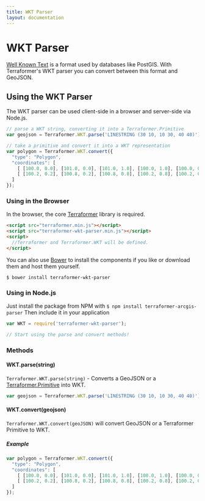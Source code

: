 ```yaml
---
title: WKT Parser
layout: documentation
---
```


# WKT Parser

<!-- table_of_contents -->

[Well Known Text](http://en.wikipedia.org/wiki/Well-known_text) is a format used by databases like PostGIS. With Terraformer's WKT parser you can convert between this format and GeoJSON.

## Using the WKT Parser

The WKT parser can be used client-side in a browser and server-side via Node.js.

```js
// parse a WKT string, converting it into a Terraformer.Primitive
var geojson = Terraformer.WKT.parse('LINESTRING (30 10, 10 30, 40 40)');

// take a primitive and convert it into a WKT representation
var polygon = Terraformer.WKT.convert({
  "type": "Polygon",
  "coordinates": [
    [ [100.0, 0.0], [101.0, 0.0], [101.0, 1.0], [100.0, 1.0], [100.0, 0.0] ],
    [ [100.2, 0.2], [100.8, 0.2], [100.8, 0.8], [100.2, 0.8], [100.2, 0.2] ]
  ]
});
```

### Using in the Browser

In the browser, the core [Terraformer](http://github.com/esri/terraformer) library is required.

```html
<script src="terraformer.min.js"></script>
<script src="terraformer-wkt-parser.min.js"></script>
<script>
  //Terraformer and Terraformer.WKT will be defined.
</script>
```

You can also use [Bower](http://bower.io/) to install the components if you like or download them and host them yourself.

```
$ bower install terraformer-wkt-parser
```

### Using in Node.js

Just install the package from NPM with `$ npm install terraformer-arcgis-parser` Then include it in your application

```js
var WKT = require('terraformer-wkt-parser');

// Start using the parse and convert methods!
```

### Methods

#### WKT.parse(string)

`Terraformer.WKT.parse(string)` - Converts a GeoJSON or a [Terraformer.Primitive]() into WKT.

```js
var geojson = Terraformer.WKT.parse('LINESTRING (30 10, 10 30, 40 40)');
```

#### WKT.convert(geojson)

`Terraformer.WKT.convert(geoJSON)` will convert GeoJSON or a Terraformer Primitive to WKT.

##### Example

```js
var polygon = Terraformer.WKT.convert({
  "type": "Polygon",
  "coordinates": [
    [ [100.0, 0.0], [101.0, 0.0], [101.0, 1.0], [100.0, 1.0], [100.0, 0.0] ],
    [ [100.2, 0.2], [100.8, 0.2], [100.8, 0.8], [100.2, 0.8], [100.2, 0.2] ]
  ]
});
```